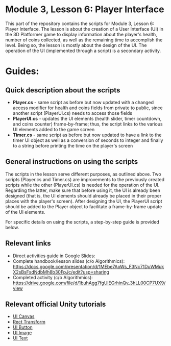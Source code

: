 # Module 3, Lesson 6: Player Interface

This part of the repository contains the scripts for Module 3, Lesson 6: Player Interface. The lesson is about the creation of a User Interface (UI) in the 3D Platformer game to display information about the player's health, number of coins collected, as well as the remaining time to accomplish the level. Being so, the lesson is mostly about the design of the UI. The operation of the UI (implemented through a script) is a secondary activity.

# Guides:

## Quick description about the scripts

* <b>Player.cs</b> - same script as before but now updated with a changed access modifier for health and coins fields from private to public, since another script (PlayerUI.cs) needs to access those fields
* <b>PlayerUI.cs</b> - updates the UI elements (health slider, timer countdown, and coins counter) frame-by-frame; thus, the script links to the various UI elements added to the game screen
* <b>Timer.cs</b> - same script as before but now updated to have a link to the timer UI object as well as a conversion of seconds to integer and finally to a string before printing the time on the player's screen

## General instructions on using the scripts

The scripts in the lesson serve different purposes, as outlined above. Two scripts (Player.cs and Timer.cs) are improvements to the previously created scripts while the other (PlayerUI.cs) is needed for the operation of the UI. Regarding the latter, make sure that before using it, the UI is already been designed (that is, the UI elements should already be placed in their proper places with the player's screen). After designing the UI, the PlayerUI script should be added to the Player object to facilitate a frame-by-frame update of the UI elements.

For specific details on using the scripts, a step-by-step guide is provided below.

## Relevant links

* Direct activities guide in Google Slides: 
* Complete handbook/lesson slides (c/o Algorithmics): https://docs.google.com/presentation/d/1MEbe7AoWs_F3Nc71DuWMukX2sBsFsdNdbMh8b30FpJc/edit?usp=sharing
* Completed activity (c/o Algorithmics): https://drive.google.com/file/d/1buhAgg7fgUlEGrhinQv_3hLL00CP7UX9/view

## Relevant official Unity tutorials

* <a href="https://www.youtube.com/watch?v=OD-p1eMsyrU&list=PLX2vGYjWbI0Qp0sD8_RKgbWul7z_eyNAv">UI Canvas</a>
* <a href="https://www.youtube.com/watch?v=FeheZqu85WI&list=PLX2vGYjWbI0Qp0sD8_RKgbWul7z_eyNAv">Rect Transform</a>
* <a href="https://www.youtube.com/watch?v=J5ZNuM6K27E&list=PLX2vGYjWbI0Qp0sD8_RKgbWul7z_eyNAv">UI Button</a>
* <a href="https://www.youtube.com/watch?v=WFQcc1GUe7U&list=PLX2vGYjWbI0Qp0sD8_RKgbWul7z_eyNAv">UI Image</a>
* <a href="https://www.youtube.com/watch?v=wlY5sRewfVQ&list=PLX2vGYjWbI0Qp0sD8_RKgbWul7z_eyNAv">UI Text</a>
